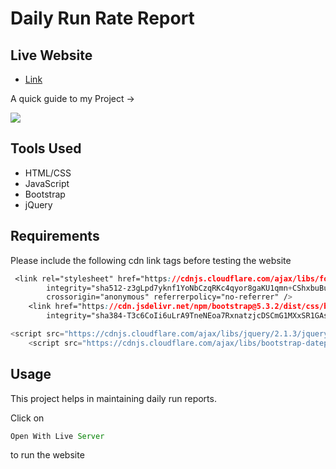 # Daily Run Rate Report

## Live Website

- [Link]()

A quick guide to my Project ->

<img src ="/img.webp">

## Tools Used

- HTML/CSS
- JavaScript
- Bootstrap
- jQuery

## Requirements

Please include the following cdn link tags before testing the website

```css
 <link rel="stylesheet" href="https://cdnjs.cloudflare.com/ajax/libs/font-awesome/6.4.2/css/all.min.css"
        integrity="sha512-z3gLpd7yknf1YoNbCzqRKc4qyor8gaKU1qmn+CShxbuBusANI9QpRohGBreCFkKxLhei6S9CQXFEbbKuqLg0DA=="
        crossorigin="anonymous" referrerpolicy="no-referrer" />
    <link href="https://cdn.jsdelivr.net/npm/bootstrap@5.3.2/dist/css/bootstrap.min.css" rel="stylesheet"
        integrity="sha384-T3c6CoIi6uLrA9TneNEoa7RxnatzjcDSCmG1MXxSR1GAsXEV/Dwwykc2MPK8M2HN" crossorigin="anonymous">
``` 

```js
<script src="https://cdnjs.cloudflare.com/ajax/libs/jquery/2.1.3/jquery.min.js"></script>
    <script src="https://cdnjs.cloudflare.com/ajax/libs/bootstrap-datepicker/1.3.0/js/bootstrap-datepicker.js"></script>
``` 

## Usage

This project helps in maintaining daily run reports.

Click on

```js
Open With Live Server
``` 
to run the website